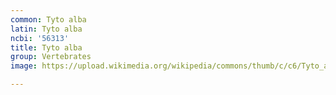 ```yaml
---
common: Tyto alba
latin: Tyto alba
ncbi: '56313'
title: Tyto alba
group: Vertebrates
image: https://upload.wikimedia.org/wikipedia/commons/thumb/c/c6/Tyto_alba_-British_Wildlife_Centre%2C_Surrey%2C_England-8a_%281%29.jpg/480px-Tyto_alba_-British_Wildlife_Centre%2C_Surrey%2C_England-8a_%281%29.jpg

---
```

